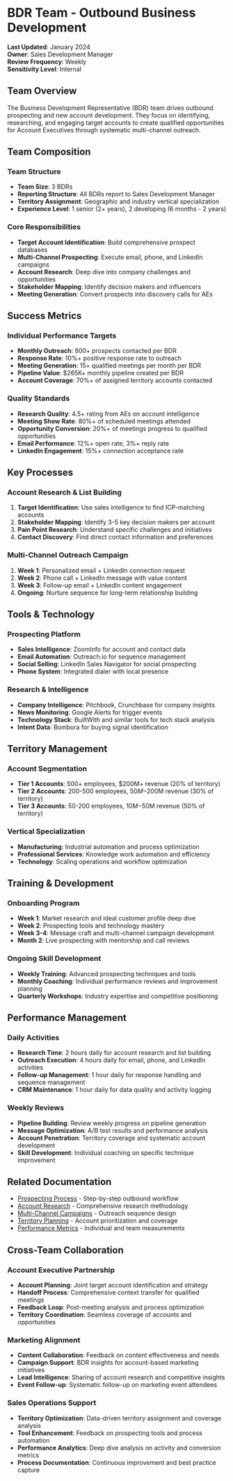 # BDR Team - Outbound Business Development

**Last Updated**: January 2024  
**Owner**: Sales Development Manager  
**Review Frequency**: Weekly  
**Sensitivity Level**: Internal  

## Team Overview

The Business Development Representative (BDR) team drives outbound prospecting and new account development. They focus on identifying, researching, and engaging target accounts to create qualified opportunities for Account Executives through systematic multi-channel outreach.

## Team Composition

### **Team Structure**
- **Team Size**: 3 BDRs
- **Reporting Structure**: All BDRs report to Sales Development Manager
- **Territory Assignment**: Geographic and industry vertical specialization
- **Experience Level**: 1 senior (2+ years), 2 developing (6 months - 2 years)

### **Core Responsibilities**
- **Target Account Identification**: Build comprehensive prospect databases
- **Multi-Channel Prospecting**: Execute email, phone, and LinkedIn campaigns
- **Account Research**: Deep dive into company challenges and opportunities
- **Stakeholder Mapping**: Identify decision makers and influencers
- **Meeting Generation**: Convert prospects into discovery calls for AEs

## Success Metrics

### **Individual Performance Targets**
- **Monthly Outreach**: 800+ prospects contacted per BDR
- **Response Rate**: 10%+ positive response rate to outreach
- **Meeting Generation**: 15+ qualified meetings per month per BDR
- **Pipeline Value**: $265K+ monthly pipeline created per BDR
- **Account Coverage**: 70%+ of assigned territory accounts contacted

### **Quality Standards**
- **Research Quality**: 4.5+ rating from AEs on account intelligence
- **Meeting Show Rate**: 80%+ of scheduled meetings attended
- **Opportunity Conversion**: 20%+ of meetings progress to qualified opportunities
- **Email Performance**: 12%+ open rate, 3%+ reply rate
- **LinkedIn Engagement**: 15%+ connection acceptance rate

## Key Processes

### **Account Research & List Building**
1. **Target Identification**: Use sales intelligence to find ICP-matching accounts
2. **Stakeholder Mapping**: Identify 3-5 key decision makers per account
3. **Pain Point Research**: Understand specific challenges and initiatives
4. **Contact Discovery**: Find direct contact information and preferences

### **Multi-Channel Outreach Campaign**
1. **Week 1**: Personalized email + LinkedIn connection request
2. **Week 2**: Phone call + LinkedIn message with value content
3. **Week 3**: Follow-up email + LinkedIn content engagement
4. **Ongoing**: Nurture sequence for long-term relationship building

## Tools & Technology

### **Prospecting Platform**
- **Sales Intelligence**: ZoomInfo for account and contact data
- **Email Automation**: Outreach.io for sequence management
- **Social Selling**: LinkedIn Sales Navigator for social prospecting
- **Phone System**: Integrated dialer with local presence

### **Research & Intelligence**
- **Company Intelligence**: Pitchbook, Crunchbase for company insights
- **News Monitoring**: Google Alerts for trigger events
- **Technology Stack**: BuiltWith and similar tools for tech stack analysis
- **Intent Data**: Bombora for buying signal identification

## Territory Management

### **Account Segmentation**
- **Tier 1 Accounts**: 500+ employees, $200M+ revenue (20% of territory)
- **Tier 2 Accounts**: 200-500 employees, $50M-$200M revenue (30% of territory)
- **Tier 3 Accounts**: 50-200 employees, $10M-$50M revenue (50% of territory)

### **Vertical Specialization**
- **Manufacturing**: Industrial automation and process optimization
- **Professional Services**: Knowledge work automation and efficiency
- **Technology**: Scaling operations and workflow optimization

## Training & Development

### **Onboarding Program**
- **Week 1**: Market research and ideal customer profile deep dive
- **Week 2**: Prospecting tools and technology mastery
- **Week 3-4**: Message craft and multi-channel campaign development
- **Month 2**: Live prospecting with mentorship and call reviews

### **Ongoing Skill Development**
- **Weekly Training**: Advanced prospecting techniques and tools
- **Monthly Coaching**: Individual performance reviews and improvement planning
- **Quarterly Workshops**: Industry expertise and competitive positioning

## Performance Management

### **Daily Activities**
- **Research Time**: 2 hours daily for account research and list building
- **Outreach Execution**: 4 hours daily for email, phone, and LinkedIn activities
- **Follow-up Management**: 1 hour daily for response handling and sequence management
- **CRM Maintenance**: 1 hour daily for data quality and activity logging

### **Weekly Reviews**
- **Pipeline Building**: Review weekly progress on pipeline generation
- **Message Optimization**: A/B test results and performance analysis
- **Account Penetration**: Territory coverage and systematic account development
- **Skill Development**: Individual coaching on specific technique improvement

## Related Documentation

- [Prospecting Process](./prospecting-process.md) - Step-by-step outbound workflow
- [Account Research](./account-research.md) - Comprehensive research methodology
- [Multi-Channel Campaigns](./multi-channel-campaigns.md) - Outreach sequence design
- [Territory Planning](./territory-planning.md) - Account prioritization and coverage
- [Performance Metrics](./performance-metrics.md) - Individual and team measurements

## Cross-Team Collaboration

### **Account Executive Partnership**
- **Account Planning**: Joint target account identification and strategy
- **Handoff Process**: Comprehensive context transfer for qualified meetings
- **Feedback Loop**: Post-meeting analysis and process optimization
- **Territory Coordination**: Seamless coverage of accounts and opportunities

### **Marketing Alignment**
- **Content Collaboration**: Feedback on content effectiveness and needs
- **Campaign Support**: BDR insights for account-based marketing initiatives
- **Lead Intelligence**: Sharing of account research and competitive insights
- **Event Follow-up**: Systematic follow-up on marketing event attendees

### **Sales Operations Support**
- **Territory Optimization**: Data-driven territory assignment and coverage analysis
- **Tool Enhancement**: Feedback on prospecting tools and process automation
- **Performance Analytics**: Deep dive analysis on activity and conversion metrics
- **Process Documentation**: Continuous improvement and best practice capture 